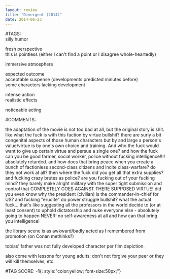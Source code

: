 ```yaml
---  
layout: review  
title: "Divergent (2014)"  
date: 2014-06-23  
---  
```

  
#TAGS:  
silly humor  
  
fresh perspective  
this is pointless (either I can't find a point or I disagree whole-heartedly)  
  
immersive atmosphere  
  
expected outcome  
acceptable suspense (developments predicted minutes before)  
some characters lacking development  
  
intense action  
realistic effects  
  
noticeable acting  
  
#COMMENTS:  
  
the adaptation of the movie is not too bad at all, but the original story is shit. like what the fuck is with this faction by virtue bullshit? there are surly a bit congenital aspects of those human characters but by and large a person's value/virtue is by one's own choice and training. And who the fuck would want to give up certain virtue and persue a single one? and how the fuck can you be good farmer, social worker, police without fucking intelligence!!!! absolutely retarded. and how does that bring peace when you create a bunch of factionless second-class citizens and incite class-warfare? do they not work at all? then where the fuck did you get all that extra supplies? and fucking crazy brutes as police? are you fucking out of your fucking mind? they barely make alright military with the super tight submission and control that COMPLETELY GOES AGAINST THERE SUPPOSED VIRTUE! did you even know why the president (civilian) is the commander-in-chief for US? and fucking "erudite" do power struggle bullshit? what the actual fuck... that's like suggesting all the professors in the world decide to (or at least consent) to uphold dictatorship and nuke everyone else - absolutely going to happen NEVER! no self-awareness at all and how can that bring you intelligence!  
  
the library scene is as awkward/badly acted as I remembered from promotion (on Conan methinks?)  
  
tobias' father was not fully developed character per film depiction.  
  
also come with lessons for young adults: don't not forgive your peer or they will kill themselves, etc.  
  
  
  
  
  
#TAG SCORE: **-1**{: style:"color:yellow; font-size:50px;"}  
